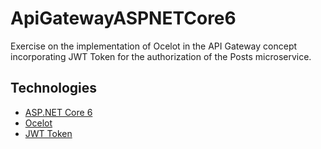 # ApiGatewayASPNETCore6

Exercise on the implementation of Ocelot in the API Gateway concept incorporating JWT Token for the authorization of the Posts microservice.

## Technologies

* [ASP.NET Core 6](https://docs.microsoft.com/en-us/aspnet/core/introduction-to-aspnet-core)
* [Ocelot](https://github.com/ThreeMammals/Ocelot)
* [JWT Token](https://www.c-sharpcorner.com/article/how-to-implement-jwt-authentication-in-web-api-using-net-6-0-asp-net-core/)